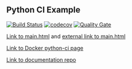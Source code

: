 ## Python CI Example
[![Build Status](https://travis-ci.com/laristra/python-ci.svg?branch=master)](https://travis-ci.com/laristra/python-ci)
[![codecov](https://codecov.io/gh/laurelmcintyre/python-ci/branch/master/graph/badge.svg)](https://codecov.io/gh/laurelmcintyre/python-ci)
[![Quality Gate](https://sonarqube.com/api/badges/gate?key=python-ci%3Amaster)](https://sonarqube.com/dashboard?id=python-ci%3Amaster)

[Link to main.html](main.html) and 
[external link to main.html](https://laristra.github.io/python-ci/main.html)

[Link to Docker python-ci page](https://hub.docker.com/r/laristra/python-ci/)

[Link to documentation repo](https://github.com/laristra/documentation)
